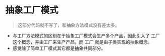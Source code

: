 # 抽象工厂模式
> 这部分代码就不写了，和抽象方法模式没有差太多。

* 与工厂方法模式的区别在于抽象工厂模式会生产多个产品，因此引入了 工厂 这个概念，并由工厂来生产产品。而 工厂 就是由子类实现的抽象概念。
* 感觉除了简单工厂模式其它都是抽象共同部分。